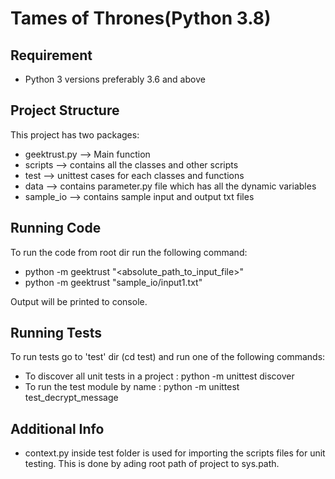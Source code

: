 Tames of Thrones(Python 3.8)
================================
Requirement
-----------------
* Python 3 versions preferably 3.6 and above

Project Structure
-----------------
This project has two packages:
* geektrust.py --> Main function
* scripts --> contains all the classes and other scripts
* test --> unittest cases for each classes and functions
* data --> contains parameter.py file which has all the dynamic variables
* sample_io --> contains sample input and output txt files

Running Code
-----------------
To run the code from root dir run the following command:
* python -m geektrust "<absolute_path_to_input_file>"
* python -m geektrust "sample_io/input1.txt"

Output will be printed to console.


Running Tests
-------------

To run tests go to 'test' dir (cd test) and run one of the following commands:

* To discover all unit tests in a project : python -m unittest discover 
* To run the test module by name : python -m unittest test_decrypt_message

Additional Info
----------------

* context.py inside test folder is used for importing the scripts files for unit testing. This is done by ading root path of project to sys.path.

